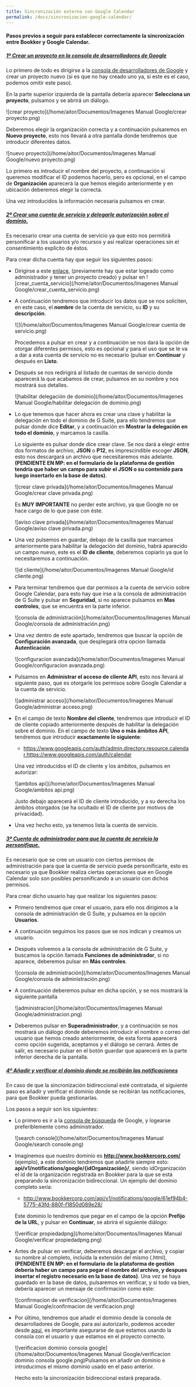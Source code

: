 ```yaml
---
title: Sincronización externa con Google Calendar
permalink: /docs/sincronizacion-google-calendar/
---
```


#### Pasos previos a seguir para establecer correctamente la sincronización entre Bookker y Google Calendar.

##### <u>1º Crear un proyecto en la consola de desarrolladores de Google</u>

Lo primero de todo es dirigirse a la [consola de desarrolladores de Google](https://console.developers.google.com) y crear un proyecto nuevo (si es que no hay creado uno ya, si este es el caso, podemos omitir este paso).

En la parte superior izquierda de la pantalla debería aparecer **Selecciona un proyecto**, pulsamos y se abrirá un diálogo.

![crear proyecto](/home/aitor/Documentos/Imagenes Manual Google/crear proyecto.png)

Deberemos elegir la organización correcta y a continuación pulsaremos en **Nuevo proyecto**, esto nos llevará a otra pantalla donde tendremos que introducir diferentes datos.

![nuevo proyecto](/home/aitor/Documentos/Imagenes Manual Google/nuevo proyecto.png)

Lo primero es introducir el nombre del proyecto, a continuación si queremos modificar el ID podemos hacerlo, pero es opcional, en el campo de **Organización** aparecerá la que hemos elegido anteriormente y en ubicación deberemos elegir la correcta.

Una vez introducidos la información necesaria pulsamos en crear.

##### <u>2º Crear una cuenta de servicio y delegarle autorización sobre el dominio.</u>

Es necesario crear una cuenta de servicio ya que esto nos permitirá personificar a los usuarios y/o recursos y así realizar operaciones sin el consentimiento explícito de éstos.

Para crear dicha cuenta hay que seguir los siguientes pasos:

- Dirigirse a este [enlace](https://console.developers.google.com/iam-admin/serviceaccounts), (previamente hay que estar logeado como administrador y tener un proyecto creado) y pulsar en ![crear_cuenta_servicio](/home/aitor/Documentos/Imagenes Manual Google/crear_cuenta_servicio.png)

- A continuación tendremos que introducir los datos que se nos soliciten, en este caso, el **nombre** de la cuenta de servicio, su **ID** y su **descripción**.

  ![](/home/aitor/Documentos/Imagenes Manual Google/crear cuenta de servicio.png)

  Procedemos a pulsar en crear y a continuación se nos dará la opción de otorgar diferentes permisos, esto es opcional y para el uso que se le va a dar a esta cuenta de servicio no es necesario (pulsar en **Continuar** y después en **Listo**.

- Después se nos redirigirá al listado de cuentas de servicio donde aparecerá la que acabamos de crear, pulsamos en su nombre y nos mostrará sus detalles.

  ![habilitar delegación de dominio](/home/aitor/Documentos/Imagenes Manual Google/habilitar delegación de dominio.png)

* Lo que tenemos que hacer ahora es crear una clave y habilitar la delegación en todo el dominio de G Suite, para ello tendremos que pulsar donde dice **Editar**, y a continuación en **Mostrar la delegación en todo el dominio**, y marcamos la casilla.

  Lo siguiente es pulsar donde dice crear clave. Se nos dará a elegir entre dos formatos de archivo, **JSON** o **P12**, es imprescindible escoger **JSON**, esto nos descargará un archivo que necesitaremos más adelante. **(PENDIENTE EN MP: en el formulario de la plataforma de gestión tendría que haber un campo para subir el JSON o su contenido para luego insertarlo en la base de datos)**.

  ![crear clave privada](/home/aitor/Documentos/Imagenes Manual Google/crear clave privada.png)

  Es **MUY IMPORTANTE** no perder este archivo, ya que Google no se hace cargo de lo que pase con éste.

  ![aviso clave privada](/home/aitor/Documentos/Imagenes Manual Google/aviso clave privada.png)

- Una vez pulsemos en guardar, debajo de la casilla que marcamos anteriormente para habilitar la delegación del dominio, habrá aparecido un campo nuevo, este es el **ID de cliente**, deberemos copiarlo ya que lo necesitaremos a continuación.

  ![id cliente](/home/aitor/Documentos/Imagenes Manual Google/id cliente.png)

* Para terminar tendremos que dar permisos a la cuenta de servicio sobre Google Calendar, para esto hay que irse a la consola de administración de G Suite y pulsar en **Seguridad**, si no aparece pulsamos en **Mas controles**, que se encuentra en la parte inferior.

  ![consola de administración](/home/aitor/Documentos/Imagenes Manual Google/consola de administración.png)

* Una vez dentro de este apartado, tendremos que buscar la opción de **Configuración avanzada**, que desplegará otra opcion llamada **Autenticación**.

  ![configuracion avanzada](/home/aitor/Documentos/Imagenes Manual Google/configuracion avanzada.png)

- Pulsamos en **Administrar el acceso de cliente API**, esto nos llevará al siguiente paso, que es otorgarle los permisos sobre Google Calendar a la cuenta de servicio.

  ![administrar acceso](/home/aitor/Documentos/Imagenes Manual Google/administrar acceso.png)

- En el campo de texto **Nombre del cliente**, tendremos que introducir el ID de cliente copiado anteriormente después de habilitar la delegación sobre el dominio. En el campo de texto **Uno o más ámbitos API**, tendremos que introducir **exactamente lo siguiente**:

  - https://www.googleapis.com/auth/admin.directory.resource.calendar,https://www.googleapis.com/auth/calendar

  Una vez introducidos el ID de cliente y los ámbitos, pulsamos en autorizar:

  ![ambitos api](/home/aitor/Documentos/Imagenes Manual Google/ambitos api.png)

  Justo debajo aparecerá el ID de cliente introducido, y a su derecha los ámbitos otorgados (se ha ocultado el ID de cliente por motivos de privacidad).

- Una vez hecho esto, ya tenemos lista la cuenta de servicio.

##### <u>3º Cuenta de administrador para que la cuenta de servicio la personifique.</u>

Es necesario que se cree un usuario con ciertos permisos de administración para que la cuenta de servicio pueda personificarle, esto es necesario ya que Bookker realiza ciertas operaciones que en Google Calendar solo son posibles personificando a un usuario con dichos permisos.

Para crear dicho usuario hay que realizar los siguientes pasos:

- Primero tendremos que crear el usuario, para ello nos dirigimos a la consola de administración de G Suite, y pulsamos en la opción **Usuarios**.
- A continuación seguimos los pasos que se nos indican y creamos un usuario.

- Después volvemos a la consola de administración de G Suite, y buscamos la opción llamada **Funciones de administrador**, si no aparece, deberemos pulsar en **Más controles**.

  ![consola de administración](/home/aitor/Documentos/Imagenes Manual Google/consola de administración.png)

* A continuación deberemos pulsar en dicha opción, y se nos mostrará la siguiente pantalla

  ![administracion](/home/aitor/Documentos/Imagenes Manual Google/administracion.png)

- Deberemos pulsar en **Superadministrador**, y a continuación se nos mostrará un diálogo donde deberemos introducir el nombre o correo del usuario que hemos creado anteriormente, de esta forma aparecerá como opción sugerida, aceptamos y el diálogo se cerrará. Antes de salir, es necesario pulsar en el botón guardar que aparecerá en la parte inferior derecha de la pantalla.

##### <u>4º Añadir y verificar el dominio donde se recibirán las notificaciones</u>

En caso de que la sincronización bidireccional esté contratada, el siguiente paso es añadir y verificar el dominio donde se recibirán las notificaciones, para que Bookker pueda gestionarlas.

Los pasos a seguir son los siguientes:

- Lo primero es ir a la [consola de búsqueda](https://search.google.com/u/1/search-console/welcome) de Google, y logearse preferiblemente como administrador.

  ![search console](/home/aitor/Documentos/Imagenes Manual Google/search console.png)

* Imaginemos que nuestro dominio es **http://www.bookkercorp.com/** (ejemplo), a este dominio tendremos que añadirle siempre esto: **api/v1/notifications/google/{idOrganización}/**, siendo idOrganización el id de la organización registrada en Bookker para la que se está preparando la sincronización bidireccional. Un ejemplo del dominio completo sería:

  - http://www.bookkercorp.com/api/v1/notifications/google/61ef94b4-5775-43fd-880f-f1850d089e28/

  Este dominio lo tendremos que pegar en el campo de la opción **Prefijo de la URL**, y pulsar en **Continuar**, se abrirá el siguiente diálogo:

  ![verificar propiedadpng](/home/aitor/Documentos/Imagenes Manual Google/verificar propiedadpng.png)

- Antes de pulsar en verificar, deberemos descargar el archivo, y copiar su nombre al completo, incluida la extensión del mismo (.html), **(PENDIENTE EN MP: en el formulario de la plataforma de gestión debería haber un campo para pegar el nombre del archivo, y despues insertar el registro necesario en la base de datos)**. Una vez se haya guardado en la base de datos, pulsaremos en verificar, y si todo va bien, debería aparecer un mensaje de confirmación como este:

  ![confirmacion de verificacion](/home/aitor/Documentos/Imagenes Manual Google/confirmacion de verificacion.png)

* Por último, tendremos que añadir el dominio desde la consola de desarrolladores de Google, para así autorizarlo, podemos acceder desde [aquí](https://console.developers.google.com/apis/credentials/domainverification), es importante asegurarse de que estamos usando la consola con el usuario y que estamos en el proyecto correcto.

  ![verificacion dominio consola google](/home/aitor/Documentos/Imagenes Manual Google/verificacion dominio consola google.png)Pulsamos en añadir un dominio e introducimos el mismo dominio usado en el paso anterior.

  Hecho esto la sincronización bidireccional estará preparada.
